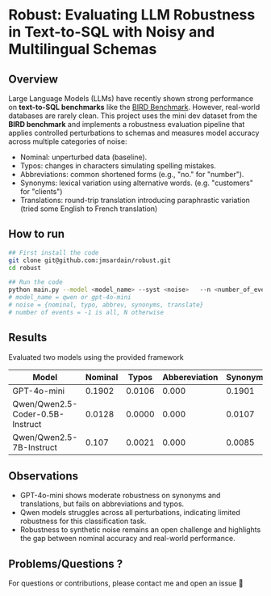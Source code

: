 # Robust: Evaluating LLM Robustness in Text-to-SQL with Noisy and Multilingual Schemas

## Overview
Large Language Models (LLMs) have recently shown strong performance on **text-to-SQL benchmarks** like the [BIRD Benchmark](https://bird-bench.github.io/). However, real-world databases are rarely clean. 
This project uses the mini dev dataset from the **BIRD benchmark** and implements a robustness evaluation pipeline that applies controlled perturbations to schemas and measures model accuracy across multiple categories of noise:
- Nominal: unperturbed data (baseline).
- Typos: changes in characters simulating spelling mistakes.
- Abbreviations: common shortened forms (e.g., "no." for "number").
- Synonyms: lexical variation using alternative words. (e.g. "customers" for "clients")
- Translations: round-trip translation introducing paraphrastic variation (tried some English to French translation)

## How to run 

```bash
## First install the code
git clone git@github.com:jmsardain/robust.git 
cd robust

## Run the code 
python main.py --model <model_name> --syst <noise>   --n <number_of_events>
# model_name = qwen or gpt-4o-mini
# noise = {nominal, typo, abbrev, synonyms, translate}
# number of events = -1 is all, N otherwise 
```

## Results

Evaluated two models using the provided framework 

| Model                            | Nominal | Typos  | Abbereviation | Synonyms | Translate | 
| -------------------------------- | ------- | -----  | ------------- | -------- | --------- | 
| GPT-4o-mini                      | 0.1902  | 0.0106 | 0.000         | 0.1901   | 0.1731    | 
| Qwen/Qwen2.5-Coder-0.5B-Instruct | 0.0128  | 0.0000 | 0.000         | 0.0107   | 0.0064    | 
| Qwen/Qwen2.5-7B-Instruct         | 0.107   | 0.0021 | 0.000         | 0.0085   | 0.0085    | 


## Observations 

- GPT-4o-mini shows moderate robustness on synonyms and translations, but fails on abbreviations and typos.
- Qwen models struggles across all perturbations, indicating limited robustness for this classification task.
- Robustness to synthetic noise remains an open challenge and highlights the gap between nominal accuracy and real-world performance.

## Problems/Questions ?
For questions or contributions, please contact me and open an issue 🍻